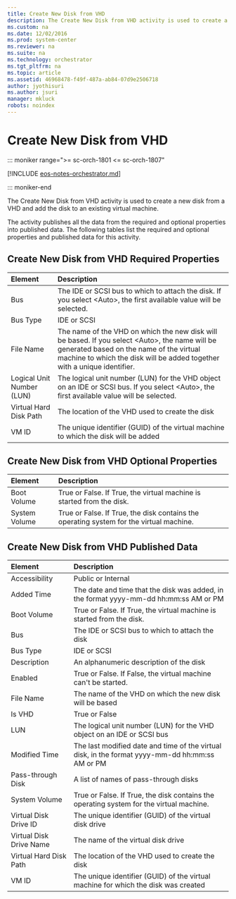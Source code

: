 ```yaml
---
title: Create New Disk from VHD
description: The Create New Disk from VHD activity is used to create a new disk from a VHD and add the disk to an existing virtual machine.
ms.custom: na
ms.date: 12/02/2016
ms.prod: system-center
ms.reviewer: na
ms.suite: na
ms.technology: orchestrator
ms.tgt_pltfrm: na
ms.topic: article
ms.assetid: 46968478-f49f-487a-ab84-07d9e2506718
author: jyothisuri
ms.author: jsuri
manager: mkluck
robots: noindex
---
```

# Create New Disk from VHD

::: moniker range=">= sc-orch-1801 <= sc-orch-1807"

[!INCLUDE [eos-notes-orchestrator.md](../includes/eos-notes-orchestrator.md)]

::: moniker-end

The Create New Disk from VHD activity is used to create a new disk from a VHD and add the disk to an existing virtual machine.

The activity publishes all the data from the required and optional properties into published data. The following tables list the required and optional properties and published data for this activity.

## Create New Disk from VHD Required Properties

| Element   | Description   
|:---|:---|
| Bus   | The IDE or SCSI bus to which to attach the disk. If you select &lt;Auto&gt;, the first available value will be selected.   |  
| Bus Type   | IDE or SCSI   |  
| File Name   | The name of the VHD on which the new disk will be based. If you select &lt;Auto&gt;, the name will be generated based on the name of the virtual machine to which the disk will be added together with a unique identifier. |  
| Logical Unit Number (LUN) | The logical unit number (LUN) for the VHD object on an IDE or SCSI bus. If you select &lt;Auto&gt;, the first available value will be selected.   |  
| Virtual Hard Disk Path   | The location of the VHD used to create the disk   |  
| VM ID   | The unique identifier (GUID) of the virtual machine to which the disk will be added   |  

## Create New Disk from VHD Optional Properties

| Element   | Description   |
|:---|:---|
| Boot Volume   | True or False. If True, the virtual machine is started from the disk.   |  
| System Volume | True or False. If True, the disk contains the operating system for the virtual machine. |  

## Create New Disk from VHD Published Data

| Element   | Description   |
|:---|:---|
| Accessibility   | Public or Internal   |   
| Added Time   | The date and time that the disk was added, in the format yyyy-mm-dd hh:mm:ss AM or PM   |   
| Boot Volume   | True or False. If True, the virtual machine is started from the disk.   |   
| Bus   | The IDE or SCSI bus to which to attach the disk   |   
| Bus Type   | IDE or SCSI   |   
| Description   | An alphanumeric description of the disk   |   
| Enabled   | True or False. If False, the virtual machine can't be started.   |   
| File Name   | The name of the VHD on which the new disk will be based   |   
| Is VHD   | True or False   |   
| LUN   | The logical unit number (LUN) for the VHD object on an IDE or SCSI bus   |   
| Modified Time   | The last modified date and time of the virtual disk, in the format yyyy-mm-dd hh:mm:ss AM or PM |   
| Pass-through Disk   | A list of names of pass-through disks   |   
| System Volume   | True or False. If True, the disk contains the operating system for the virtual machine.   |   
| Virtual Disk Drive ID   | The unique identifier (GUID) of the virtual disk drive   |   
| Virtual Disk Drive Name | The name of the virtual disk drive   |   
| Virtual Hard Disk Path  | The location of the VHD used to create the disk   |   
| VM ID   | The unique identifier (GUID) of the virtual machine for which the disk was created   |   
